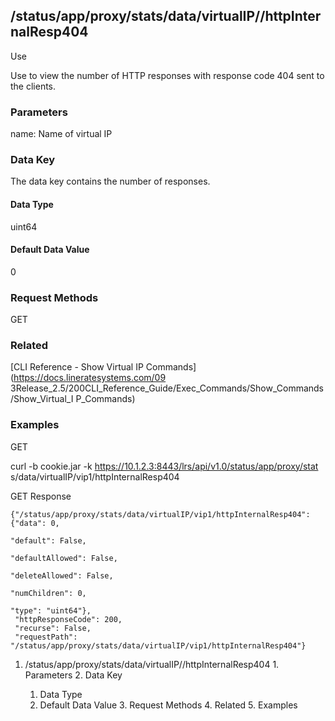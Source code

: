 ## /status/app/proxy/stats/data/virtualIP/<name>/httpInternalResp404

Use

Use to view the number of HTTP responses with response code 404 sent to the
clients.

### Parameters

name: Name of virtual IP

### Data Key

The data key contains the number of responses.

#### Data Type

uint64

#### Default Data Value

0

### Request Methods

GET

### Related

[CLI Reference - Show Virtual IP Commands](https://docs.lineratesystems.com/09
3Release_2.5/200CLI_Reference_Guide/Exec_Commands/Show_Commands/Show_Virtual_I
P_Commands)

### Examples

GET

curl -b cookie.jar -k https://10.1.2.3:8443/lrs/api/v1.0/status/app/proxy/stat
s/data/virtualIP/vip1/httpInternalResp404

GET Response

    
    {"/status/app/proxy/stats/data/virtualIP/vip1/httpInternalResp404": {"data": 0,
                                                                            "default": False,
                                                                            "defaultAllowed": False,
                                                                            "deleteAllowed": False,
                                                                            "numChildren": 0,
                                                                            "type": "uint64"},
     "httpResponseCode": 200,
     "recurse": False,
     "requestPath": "/status/app/proxy/stats/data/virtualIP/vip1/httpInternalResp404"}
    

  1. /status/app/proxy/stats/data/virtualIP/<name>/httpInternalResp404
    1. Parameters
    2. Data Key
      1. Data Type
      2. Default Data Value
    3. Request Methods
    4. Related
    5. Examples

